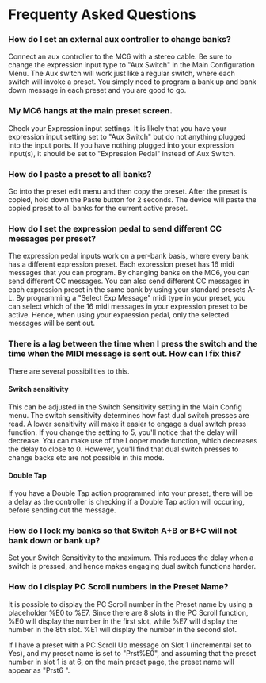 # Frequenty Asked Questions

### How do I set an external aux controller to change banks?
Connect an aux controller to the MC6 with a stereo cable. Be sure to change the expression input type to "Aux Switch" in the Main Configuration Menu. The Aux switch will work just like a regular switch, where each switch will invoke a preset. You simply need to program a bank up and bank down message in each preset and you are good to go.

### My MC6 hangs at the main preset screen.
Check your Expression input settings. It is likely that you have your expression input setting set to "Aux Switch" but do not anything plugged into the input ports. If you have nothing plugged into your expression input(s), it should be set to "Expression Pedal" instead of Aux Switch. 

### How do I paste a preset to all banks?
Go into the preset edit menu and then copy the preset. After the preset is copied, hold down the Paste button for 2 seconds. The device will paste the copied preset to all banks for the current active preset.

### How do I set the expression pedal to send different CC messages per preset?
The expression pedal inputs work on a per-bank basis, where every bank has a different expression preset. Each expression preset has 16 midi messages that you can program. By changing banks on the MC6, you can send different CC messages. You can also send different CC messages in each expression preset in the same bank by using your standard presets A-L. By programming a "Select Exp Message" midi type in your preset, you can select which of the 16 midi messages in your expression preset to be active. Hence, when using your expression pedal, only the selected messages will be sent out.

### There is a lag between the time when I press the switch and the time when the MIDI message is sent out. How can I fix this?
There are several possibilities to this.

#### Switch sensitivity
This can be adjusted in the Switch Sensitivity setting in the Main Config menu. The switch sensitivity determines how fast dual switch presses are read. A lower sensitivity will make it easier to engage a dual switch press function. If you change the setting to 5, you'll notice that the delay will decrease. You can make use of the Looper mode function, which decreases the delay to close to 0. However, you'll find that dual switch presses to change backs etc are not possible in this mode.

#### Double Tap
If you have a Double Tap action programmed into your preset, there will be a delay as the controller is checking if a Double Tap action will occuring, before sending out the message.

### How do I lock my banks so that Switch A+B or B+C will not bank down or bank up?
Set your Switch Sensitivity to the maximum. This reduces the delay when a switch is pressed, and hence makes engaging dual switch functions harder.

### How do I display PC Scroll numbers in the Preset Name?
It is possible to display the PC Scroll number in the Preset name by using a placeholder %E0 to %E7. Since there are 8 slots in the PC Scroll function, %E0 will display the number in the first slot, while %E7 will display the number in the 8th slot. %E1 will display the number in the second slot.

If I have a preset with a PC Scroll Up message on Slot 1 (incremental set to Yes), and my preset name is set to "Prst%E0", and assuming that the preset number in slot 1 is at 6, on the main preset page, the preset name will appear as "Prst6  ".